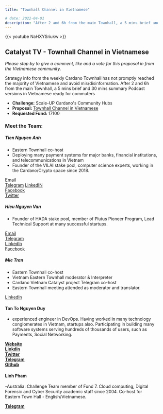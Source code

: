 ```yaml
---
title: "Townhall Channel in Vietnamese"

# date: 2022-04-01
description: "After 2 and 6h from the main Townhall, a 5 mins brief and 30 mins summary Podcast versions in Vietnamese ready for commuters."
---
```


{{<  youtube NaHXYSriukw >}}

## Catalyst TV - Townhall Channel in Vietnamese
*Please stop by to give a comment, like and a vote for this proposal in from the Vietnamese community.*

Strategy info from the weekly Cardano Townhall has not promptly reached the majority of Vietnamese and avoid mis/disinformation. After 2 and 6h from the main Townhall, a 5 mins brief and 30 mins summary Podcast versions in Vietnamese ready for commuters

- **Challenge:** Scale-UP Cardano's Community Hubs
- **Proposal:** [Townhall Channel in Vietnamese](https://cardano.ideascale.com/c/idea/398044)  
- **Requested Fund:** 17100

### Meet the Team:

##### **Tien Nguyen Anh**  
- Eastern Townhall co-host
- Deploying many payment systems for major banks, financial institutions, and telecommunications in Vietnam
- Founder of the VILAI stake pool, computer science experts, working in the Cardano/Crypto space since 2018.

[Email](tienna@gmail.com)  
[Telegram](t.me/tiennguyenanh)
[LinkedIN](https://www.linkedin.com/in/tienna/)  
[Facebook](https://www.facebook.com/tiennguyena)  
[Twitter](https://twitter.com/tiennganh)

##### **Hieu Nguyen Van**
- Founder of HADA stake pool, member of Plutus Pioneer Program, Lead Technical Support at many successful startups.

[Email](nvhieu1978@gmail.com)  
[Telegram](t.me/nvhieu1978)  
[LinkedIn](https://www.linkedin.com/in/nguyen-van-hieu-b4410121b/)  
[Facebook](https://www.facebook.com/hieu.nguyenvan.794628)

##### **Mie Tran**
- Eastern Townhall co-host
- Vietnam Eastern Townhall moderator & Interpreter
- Cardano Vietnam Catalyst project Telegram co-host
- Eastern Townhall meeting attended as moderator and translator.
   
[LinkedIn](https://www.linkedin.com/in/ngocmytranle0407/)  

#### **Tan To Nguyen Duy**
- experienced engineer in DevOps. Having worked in many technology conglomerates in Vietnam, startups also. Participating in building many software systems serving hundreds of thousands of users, such as Payments, Social Networking.

[**Website**](https://tantnd.me)  
[**Linkdin**](https://www.linkedin.com/in/tantnd)  
[**Twitter**](https://twitter.com/duytann_)  
[**Telegram**](t.me/tantnd)  
[**Github**](https://github.com/tanrobotix)

#### **Linh Pham**
-Australia: Challenge Team member of Fund 7. Cloud computing, Digital Forensic and Cyber Security academic staff since 2004. Co-host for Eastern Town Hall - English/Vietnamese.

[**Telegram**](t.me/Elpidanang)
